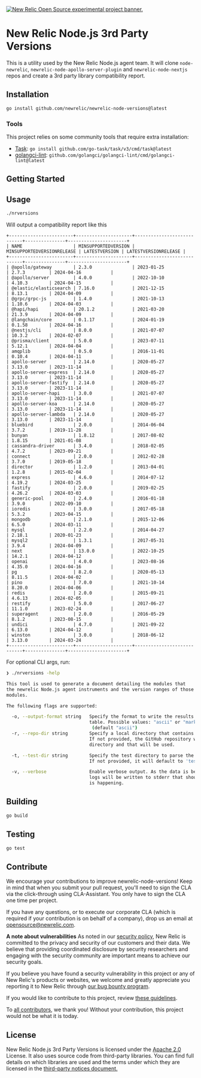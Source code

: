 <a href="https://opensource.newrelic.com/oss-category/#new-relic-experimental"><picture><source media="(prefers-color-scheme: dark)" srcset="https://github.com/newrelic/opensource-website/raw/main/src/images/categories/dark/Experimental.png"><source media="(prefers-color-scheme: light)" srcset="https://github.com/newrelic/opensource-website/raw/main/src/images/categories/Experimental.png"><img alt="New Relic Open Source experimental project banner." src="https://github.com/newrelic/opensource-website/raw/main/src/images/categories/Experimental.png"></picture></a>

# New Relic Node.js 3rd Party Versions
This is a utility used by the New Relic Node.js agent team.  It will clone `node-newrelic`, `newrelic-node-apollo-server-plugin` and `newrelic-node-nextjs` repos and create a 3rd party library compatibility report.

## Installation

```sh
go install github.com/newrelic/newrelic-node-versions@latest
```

### Tools

This project relies on some community tools that require extra installation:

+ [Task](https://taskfile.dev): `go install github.com/go-task/task/v3/cmd/task@latest`
+ [golangci-lint](https://golangci-lint.run): `github.com/golangci/golangci-lint/cmd/golangci-lint@latest`

## Getting Started

## Usage

```sh
./nrversions
```

Will output a compatibility report like this

```
+------------------------+---------------------+----------------------------+---------------+----------------------+
| NAME                   | MINSUPPORTEDVERSION | MINSUPPORTEDVERSIONRELEASE | LATESTVERSION | LATESTVERSIONRELEASE |
+------------------------+---------------------+----------------------------+---------------+----------------------+
| @apollo/gateway        | 2.3.0               | 2023-01-25                 | 2.7.3         | 2024-04-16           |
| @apollo/server         | 4.0.0               | 2022-10-10                 | 4.10.3        | 2024-04-15           |
| @elastic/elasticsearch | 7.16.0              | 2021-12-15                 | 8.13.1        | 2024-04-09           |
| @grpc/grpc-js          | 1.4.0               | 2021-10-13                 | 1.10.6        | 2024-04-03           |
| @hapi/hapi             | 20.1.2              | 2021-03-20                 | 21.3.9        | 2024-04-09           |
| @langchain/core        | 0.1.17              | 2024-01-19                 | 0.1.58        | 2024-04-16           |
| @nestjs/cli            | 8.0.0               | 2021-07-07                 | 10.3.2        | 2024-02-07           |
| @prisma/client         | 5.0.0               | 2023-07-11                 | 5.12.1        | 2024-04-04           |
| amqplib                | 0.5.0               | 2016-11-01                 | 0.10.4        | 2024-04-11           |
| apollo-server          | 2.14.0              | 2020-05-27                 | 3.13.0        | 2023-11-14           |
| apollo-server-express  | 2.14.0              | 2020-05-27                 | 3.13.0        | 2023-11-14           |
| apollo-server-fastify  | 2.14.0              | 2020-05-27                 | 3.13.0        | 2023-11-14           |
| apollo-server-hapi     | 3.0.0               | 2021-07-07                 | 3.13.0        | 2023-11-14           |
| apollo-server-koa      | 2.14.0              | 2020-05-27                 | 3.13.0        | 2023-11-14           |
| apollo-server-lambda   | 2.14.0              | 2020-05-27                 | 3.13.0        | 2023-11-14           |
| bluebird               | 2.0.0               | 2014-06-04                 | 3.7.2         | 2019-11-28           |
| bunyan                 | 1.8.12              | 2017-08-02                 | 1.8.15        | 2021-01-08           |
| cassandra-driver       | 3.4.0               | 2018-02-05                 | 4.7.2         | 2023-09-21           |
| connect                | 2.0.0               | 2012-02-28                 | 3.7.0         | 2019-05-18           |
| director               | 1.2.0               | 2013-04-01                 | 1.2.8         | 2015-02-04           |
| express                | 4.6.0               | 2014-07-12                 | 4.19.2        | 2024-03-25           |
| fastify                | 2.0.0               | 2019-02-25                 | 4.26.2        | 2024-03-03           |
| generic-pool           | 2.4.0               | 2016-01-18                 | 3.9.0         | 2022-09-10           |
| ioredis                | 3.0.0               | 2017-05-18                 | 5.3.2         | 2023-04-15           |
| mongodb                | 2.1.0               | 2015-12-06                 | 6.5.0         | 2024-03-11           |
| mysql                  | 2.2.0               | 2014-04-27                 | 2.18.1        | 2020-01-23           |
| mysql2                 | 1.3.1               | 2017-05-31                 | 3.9.4         | 2024-04-09           |
| next                   | 13.0.0              | 2022-10-25                 | 14.2.1        | 2024-04-12           |
| openai                 | 4.0.0               | 2023-08-16                 | 4.35.0        | 2024-04-16           |
| pg                     | 8.2.0               | 2020-05-13                 | 8.11.5        | 2024-04-02           |
| pino                   | 7.0.0               | 2021-10-14                 | 8.20.0        | 2024-04-06           |
| redis                  | 2.0.0               | 2015-09-21                 | 4.6.13        | 2024-02-05           |
| restify                | 5.0.0               | 2017-06-27                 | 11.1.0        | 2023-02-24           |
| superagent             | 2.0.0               | 2016-05-29                 | 8.1.2         | 2023-08-15           |
| undici                 | 4.7.0               | 2021-09-22                 | 6.13.0        | 2024-04-12           |
| winston                | 3.0.0               | 2018-06-12                 | 3.13.0        | 2024-03-24           |
+------------------------+---------------------+----------------------------+---------------+----------------------+
```

For optional CLI args, run:

```sh
❯ ./nrversions -help

This tool is used to generate a document detailing the modules that
the newrelic Node.js agent instruments and the version ranges of those
modules.

The following flags are supported:

  -o, --output-format string   Specify the format to write the results as. The default is an ASCII
                               table. Possible values: "ascii" or "markdown".
                                (default "ascii")
  -r, --repo-dir string        Specify a local directory that contains the node-newrelic repo.
                               If not provided, the GitHub repository will be cloned to a local temporary
                               directory and that will be used.

  -t, --test-dir string        Specify the test directory to parse the package.json files.
                               If not provided, it will default to 'test/versioned'.

  -v, --verbose                Enable verbose output. As the data is being loaded and parsed various
                               logs will be written to stderr that should give indicators of what
                               is happening.
```

## Building

```sh
go build
```

## Testing

```sh
go test

```

## Contribute

We encourage your contributions to improve newrelic-node-versions! Keep in mind that when you submit your pull request, you'll need to sign the CLA via the click-through using CLA-Assistant. You only have to sign the CLA one time per project.

If you have any questions, or to execute our corporate CLA (which is required if your contribution is on behalf of a company), drop us an email at opensource@newrelic.com.

**A note about vulnerabilities**
As noted in our [security policy](../../security/policy), New Relic is committed to the privacy and security of our customers and their data. We believe that providing coordinated disclosure by security researchers and engaging with the security community are important means to achieve our security goals.

If you believe you have found a security vulnerability in this project or any of New Relic's products or websites, we welcome and greatly appreciate you reporting it to New Relic through [our bug bounty program](https://docs.newrelic.com/docs/security/security-privacy/information-security/report-security-vulnerabilities/).

If you would like to contribute to this project, review [these guidelines](./CONTRIBUTING.md).

To [all contributors](https://github.com/newrelic/newrelic-node-versions/graphs/contributors), we thank you!  Without your contribution, this project would not be what it is today. 

## License
New Relic Node.js 3rd Party Versions is licensed under the [Apache 2.0](http://apache.org/licenses/LICENSE-2.0.txt) License. It also uses source code from third-party libraries. You can find full details on which libraries are used and the terms under which they are licensed in the [third-party notices document.](THIRD_PARTY_NOTICES.md)
